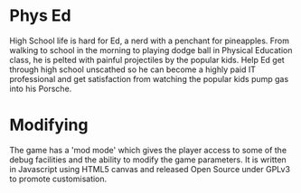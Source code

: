 Phys Ed
=======
High School life is hard for Ed, a nerd with a penchant for pineapples. From walking to school in the morning to playing dodge ball in Physical Education class, he is pelted with painful projectiles by the popular kids. Help Ed get through high school unscathed so he can become a highly paid IT professional and get satisfaction from watching the popular kids pump gas into his Porsche.

Modifying
=========
The game has a 'mod mode' which gives the player access to some of the debug facilities and the ability to modify the game parameters. It is written in Javascript using HTML5 canvas and released Open Source under GPLv3 to promote customisation.
